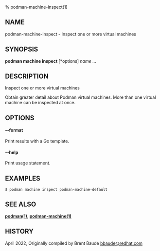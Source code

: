 % podman-machine-inspect(1)

## NAME
podman\-machine\-inspect - Inspect one or more virtual machines

## SYNOPSIS
**podman machine inspect** [*options] *name* ...

## DESCRIPTION

Inspect one or more virtual machines

Obtain greater detail about Podman virtual machines.  More than one virtual machine can be
inspected at once.

## OPTIONS
#### **--format**

Print results with a Go template.

#### **--help**

Print usage statement.

## EXAMPLES

```
$ podman machine inspect podman-machine-default
```

## SEE ALSO
**[podman(1)](podman.1.md)**, **[podman-machine(1)](podman-machine.1.md)**

## HISTORY
April 2022, Originally compiled by Brent Baude <bbaude@redhat.com>
